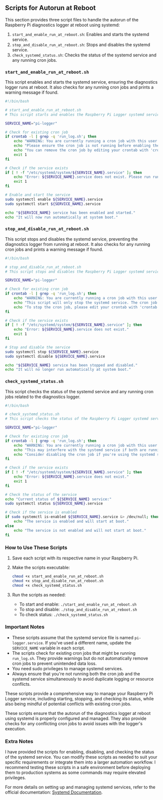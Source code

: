 ## Scripts for Autorun at Reboot

This section provides three script files to handle the autorun of the Raspberry Pi diagnostics logger at reboot using systemd:

1. `start_and_enable_run_at_reboot.sh`: Enables and starts the systemd service.
2. `stop_and_disable_run_at_reboot.sh`: Stops and disables the systemd service.
3. `check_systemd_status.sh`: Checks the status of the systemd service and any running cron jobs.

### `start_and_enable_run_at_reboot.sh`

This script enables and starts the systemd service, ensuring the diagnostics logger runs at reboot. It also checks for any running cron jobs and prints a warning message if found.

```bash
#!/bin/bash

# start_and_enable_run_at_reboot.sh
# This script starts and enables the Raspberry Pi Logger systemd service to run at reboot

SERVICE_NAME="pi-logger"

# Check for existing cron job
if crontab -l | grep -q 'run_log.sh'; then
    echo "WARNING: You are currently running a cron job with this user that executes run_log.sh."
    echo "Please ensure the cron job is not running before enabling the systemd service."
    echo "You can remove the cron job by editing your crontab with 'crontab -e'."
    exit 1
fi

# Check if the service exists
if [ ! -f "/etc/systemd/system/${SERVICE_NAME}.service" ]; then
    echo "Error: ${SERVICE_NAME}.service does not exist. Please run run_systemd_service.sh first."
    exit 1
fi

# Enable and start the service
sudo systemctl enable ${SERVICE_NAME}.service
sudo systemctl start ${SERVICE_NAME}.service

echo "${SERVICE_NAME} service has been enabled and started."
echo "It will now run automatically at system boot."
```

### `stop_and_disable_run_at_reboot.sh`

This script stops and disables the systemd service, preventing the diagnostics logger from running at reboot. It also checks for any running cron jobs and prints a warning message if found.

```bash
#!/bin/bash

# stop_and_disable_run_at_reboot.sh
# This script stops and disables the Raspberry Pi Logger systemd service

SERVICE_NAME="pi-logger"

# Check for existing cron job
if crontab -l | grep -q 'run_log.sh'; then
    echo "WARNING: You are currently running a cron job with this user that executes run_log.sh."
    echo "This script will only stop the systemd service. The cron job will continue to run."
    echo "To stop the cron job, please edit your crontab with 'crontab -e'."
fi

# Check if the service exists
if [ ! -f "/etc/systemd/system/${SERVICE_NAME}.service" ]; then
    echo "Error: ${SERVICE_NAME}.service does not exist."
    exit 1
fi

# Stop and disable the service
sudo systemctl stop ${SERVICE_NAME}.service
sudo systemctl disable ${SERVICE_NAME}.service

echo "${SERVICE_NAME} service has been stopped and disabled."
echo "It will no longer run automatically at system boot."
```

### `check_systemd_status.sh`

This script checks the status of the systemd service and any running cron jobs related to the diagnostics logger.

```bash
#!/bin/bash

# check_systemd_status.sh
# This script checks the status of the Raspberry Pi Logger systemd service

SERVICE_NAME="pi-logger"

# Check for existing cron job
if crontab -l | grep -q 'run_log.sh'; then
    echo "WARNING: You are currently running a cron job with this user that executes run_log.sh."
    echo "This may interfere with the systemd service if both are running simultaneously."
    echo "Consider disabling the cron job if you're using the systemd service."
fi

# Check if the service exists
if [ ! -f "/etc/systemd/system/${SERVICE_NAME}.service" ]; then
    echo "Error: ${SERVICE_NAME}.service does not exist."
    exit 1
fi

# Check the status of the service
echo "Current status of ${SERVICE_NAME} service:"
sudo systemctl status ${SERVICE_NAME}.service

# Check if the service is enabled
if sudo systemctl is-enabled ${SERVICE_NAME}.service &> /dev/null; then
    echo "The service is enabled and will start at boot."
else
    echo "The service is not enabled and will not start at boot."
fi
```

### How to Use These Scripts

1. Save each script with its respective name in your Raspberry Pi.

2. Make the scripts executable:
   ```bash
   chmod +x start_and_enable_run_at_reboot.sh
   chmod +x stop_and_disable_run_at_reboot.sh
   chmod +x check_systemd_status.sh
   ```

3. Run the scripts as needed:
   - To start and enable: `./start_and_enable_run_at_reboot.sh`
   - To stop and disable: `./stop_and_disable_run_at_reboot.sh`
   - To check status: `./check_systemd_status.sh`

### Important Notes

- These scripts assume that the systemd service file is named `pi-logger.service`. If you've used a different name, update the `SERVICE_NAME` variable in each script.
- The scripts check for existing cron jobs that might be running `run_log.sh`. They provide warnings but do not automatically remove cron jobs to prevent unintended data loss.
- You need sudo privileges to manage systemd services.
- Always ensure that you're not running both the cron job and the systemd service simultaneously to avoid duplicate logging or resource conflicts.

These scripts provide a comprehensive way to manage your Raspberry Pi Logger service, including starting, stopping, and checking its status, while also being mindful of potential conflicts with existing cron jobs.

These scripts ensure that the autorun of the diagnostics logger at reboot using systemd is properly configured and managed. They also provide checks for any conflicting cron jobs to avoid issues with the logger's execution.

### Extra Notes

I have provided the scripts for enabling, disabling, and checking the status of the systemd service. You can modify these scripts as needed to suit your specific requirements or integrate them into a larger automation workflow. I recommend testing these scripts in a safe environment before deploying them to production systems as some commands may require elevated privileges.

For more details on setting up and managing systemd services, refer to the official documentation: [Systemd Documentation](https://www.freedesktop.org/wiki/Software/systemd/).
